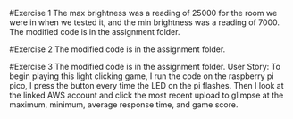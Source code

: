 #Exercise 1
The max brightness was a reading of 25000 for the room we were in when we tested it, and the min brightness was a reading of 7000.
The modified code is in the assignment folder.

#Exercise 2
The modified code is in the assignment folder.

#Exercise 3
The modified code is in the assignment folder.
User Story:
To begin playing this light clicking game, I run the code on the raspberry pi pico, I press the button every time the LED on the pi flashes. Then I look at the linked AWS account and click the most recent upload to glimpse at the maximum, minimum, average response time, and game score.
